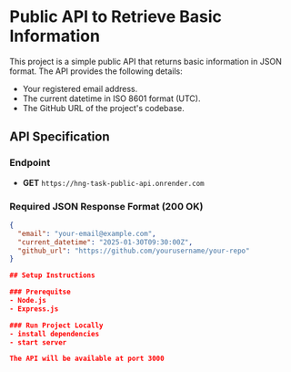 # Public API to Retrieve Basic Information

This project is a simple public API that returns basic information in JSON format. The API provides the following details:
- Your registered email address.
- The current datetime in ISO 8601 format (UTC).
- The GitHub URL of the project's codebase.

## API Specification

### Endpoint
- **GET** `https://hng-task-public-api.onrender.com`

### Required JSON Response Format (200 OK)
```json
{
  "email": "your-email@example.com",
  "current_datetime": "2025-01-30T09:30:00Z",
  "github_url": "https://github.com/yourusername/your-repo"
}

## Setup Instructions

### Prerequitse
- Node.js 
- Express.js

### Run Project Locally
- install dependencies
- start server

The API will be available at port 3000